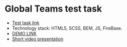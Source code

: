 # Global Teams test task
- [Test task link](https://docs.google.com/document/d/10gYrD3FllrWDI4h2FTK14Ye0I1T5CJI45rN2CRbC8aw/edit)
- Technology stack: HTML5, SCSS, BEM, JS, FireBase.
- [DEMO LINK](https://dmitry-puhliakov.github.io/gt-tt/)
- [Short video presentation](https://drive.google.com/file/d/15zMz9r8zkRjJH0Ra5-S6QJJ2okw5oc-J/view?usp=sharing)
